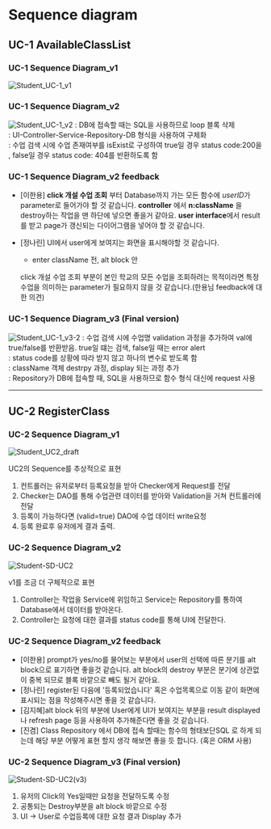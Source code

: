 # Sequence diagram

## UC-1 AvailableClassList
### UC-1 Sequence Diagram_v1
  
![Student_UC-1_v1](https://user-images.githubusercontent.com/79308015/117747494-4088dc80-b249-11eb-9bd1-34d884c54a1c.JPG)

### UC-1 Sequence Diagram_v2
  
![Student_UC-1_v2](https://user-images.githubusercontent.com/79308015/117747920-03711a00-b24a-11eb-9ce3-7f8447c69784.JPG)
: DB에 접속할 때는 SQL을 사용하므로 loop 블록 삭제</br>
: UI-Controller-Service-Repository-DB 형식을 사용하여 구체화</br>
: 수업 검색 시에 수업 존재여부를 isExist로 구성하여 true일 경우 status code:200을 , false일 경우 status code: 404를 반환하도록 함


### UC-1 Sequence Diagram_v2 feedback
  
- [이한용] **click 개설 수업 조회** 부터 Database까지 가는 모든 함수에 *userID*가 parameter로 들어가야 할 것 같습니다.
**controller** 에서 **n:className** 을 destroy하는 작업을 맨 하단에 넣으면 좋을거 같아요.
**user interface**에서 result를 받고 page가 갱신되는 다이어그램을 넣어야 할 것 같습니다.
- [정나린] UI에서 user에게 보여지는 화면을 표시해야할 것 같습니다.
     - enter className 전, alt block 안
     
    click 개설 수업 조회 부분이 본인 학교의 모든 수업을 조회하려는 목적이라면 특정 수업을 의미하는 parameter가 필요하지 않을 것 같습니다.(한용님 feedback에 대한 의견)

### UC-1 Sequence Diagram_v3 (Final version)
  
![Student_UC-1_v3-2](https://user-images.githubusercontent.com/79308015/118356116-b1fcbe00-b5ae-11eb-9da6-1a8c51f65dc2.JPG)
: 수업 검색 시에 수업명 validation 과정을 추가하여 val에 true/false를 반환받음. true일 떄는 검색, false일 때는 error alert</br>
: status code를 상황에 따라 받지 않고 하나의 변수로 받도록 함</br>
: className 객체 destrpy 과정, display 되는 과정 추가</br>
: Repository가 DB에 접속할 때, SQL을 사용하므로 함수 형식 대신에 request 사용


---

## UC-2 RegisterClass
### UC-2 Sequence Diagram_v1

![Student_UC2_draft](https://user-images.githubusercontent.com/76427521/117476952-60de4000-af98-11eb-9006-c3b9e2b5d487.jpg)

UC2의 Sequence를 추상적으로 표현<br>
1. 컨트롤러는 유저로부터 등록요청을 받아 Checker에게 Request를 전달<br>
2. Checker는 DAO를 통해 수업관련 데이터를 받아와 Validation을 거쳐 컨트롤러에 전달 <br>
3. 등록이 가능하다면 (valid=true) DAO에 수업 데이터 write요청<br>
4. 등록 완료후 유저에게 결과 출력.

### UC-2 Sequence Diagram_v2

![Student-SD-UC2](https://user-images.githubusercontent.com/76427521/117756022-581b9180-b258-11eb-8527-969a6961ba20.PNG)

v1를 조금 더 구체적으로 표현<br>
1. Controller는 작업을 Service에 위임하고 Service는 Repository를 통하여 Database에서 데이터를 받아온다. <br>
2. Controller는 요청에 대한 결과를 status code를 통해 UI에 전달한다.

### UC-2 Sequence Diagram_v2 feedback

- [이한용] prompt가 yes/no를 물어보는 부분에서 user의 선택에 따른 분기를 alt block으로 표기하면 좋을것 같습니다.
alt block의 destroy 부분은 분기에 상관없이 중복 되므로 블록 바깥으로 빼도 될거 같아요. 
- [정나린] register된 다음에 '등록되었습니다' 혹은 수업목록으로 이동 같이 화면에 표시되는 점을 작성해주시면 좋을 것 같습니다.
- [김지혜]alt block 뒤의 부분에 User에게 UI가 보여지는 부분을 result displayed나 refresh page 등을 사용하여 추가해준다면 좋을 것 같습니다. 
- [진겸]  Class Repository 에서 DB에 접속 할때는 함수의 형태보단SQL 로 하게 되는데 해당 부분 어떻게 표현 할지 생각 해보면 좋을 듯 합니다. (혹은 ORM 사용)

### UC-2 Sequence Diagram_v3 (Final version)

![Student-SD-UC2(v3)](https://user-images.githubusercontent.com/76427521/118348250-e5762300-b583-11eb-8fc9-0c32c180c9ad.PNG)

1. 유저의 Click의 Yes일때만 요청을 전달하도록 수정
2. 공통되는 Destroy부분을 alt block 바깥으로 수정
3. UI -> User로 수업등록에 대한 요청 결과 Display 추가

